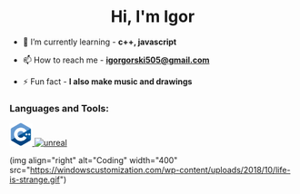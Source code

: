 <h1 align="center">Hi, I'm Igor</h1>

- 🌱 I’m currently learning - **c++, javascript**

- 📫 How to reach me - **igorgorski505@gmail.com**

- ⚡ Fun fact - **I also make music and drawings**

<p align="left">
</p>

<h3 align="left">Languages and Tools:</h3>
<p align="left"> <a href="https://www.w3schools.com/cpp/" target="_blank" rel="noreferrer"> <img src="https://raw.githubusercontent.com/devicons/devicon/master/icons/cplusplus/cplusplus-original.svg" alt="cplusplus" width="40" height="40"/> </a> <a href="https://unrealengine.com/" target="_blank" rel="noreferrer"> <img src="https://raw.githubusercontent.com/kenangundogan/fontisto/036b7eca71aab1bef8e6a0518f7329f13ed62f6b/icons/svg/brand/unreal-engine.svg" alt="unreal" width="40" height="40"/> </a> </p>

(img align="right" alt="Coding" width="400" src="https://windowscustomization.com/wp-content/uploads/2018/10/life-is-strange.gif")
